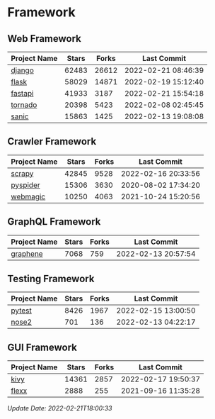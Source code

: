 # Framework

## Web Framework
| Project Name | Stars | Forks | Last Commit |
| ------------ | ----- | ----- | ----------- |
| [django](https://github.com/django/django) | 62483 | 26612 | 2022-02-21 08:46:39 |
| [flask](https://github.com/pallets/flask) | 58029 | 14871 | 2022-02-19 15:12:40 |
| [fastapi](https://github.com/tiangolo/fastapi) | 41933 | 3187 | 2022-02-21 15:54:18 |
| [tornado](https://github.com/tornadoweb/tornado) | 20398 | 5423 | 2022-02-08 02:45:45 |
| [sanic](https://github.com/sanic-org/sanic) | 15863 | 1425 | 2022-02-13 19:08:08 |

## Crawler Framework
| Project Name | Stars | Forks | Last Commit |
| ------------ | ----- | ----- | ----------- |
| [scrapy](https://github.com/scrapy/scrapy) | 42845 | 9528 | 2022-02-16 20:33:56 |
| [pyspider](https://github.com/binux/pyspider) | 15306 | 3630 | 2020-08-02 17:34:20 |
| [webmagic](https://github.com/code4craft/webmagic) | 10250 | 4063 | 2021-10-24 15:20:56 |

## GraphQL Framework
| Project Name | Stars | Forks | Last Commit |
| ------------ | ----- | ----- | ----------- |
| [graphene](https://github.com/graphql-python/graphene) | 7068 | 759 | 2022-02-13 20:57:54 |

## Testing Framework
| Project Name | Stars | Forks | Last Commit |
| ------------ | ----- | ----- | ----------- |
| [pytest](https://github.com/pytest-dev/pytest) | 8426 | 1967 | 2022-02-15 13:00:50 |
| [nose2](https://github.com/nose-devs/nose2) | 701 | 136 | 2022-02-13 04:22:17 |

## GUI Framework
| Project Name | Stars | Forks | Last Commit |
| ------------ | ----- | ----- | ----------- |
| [kivy](https://github.com/kivy/kivy) | 14361 | 2857 | 2022-02-17 19:50:37 |
| [flexx](https://github.com/flexxui/flexx) | 2888 | 255 | 2021-09-16 11:35:28 |

*Update Date: 2022-02-21T18:00:33*